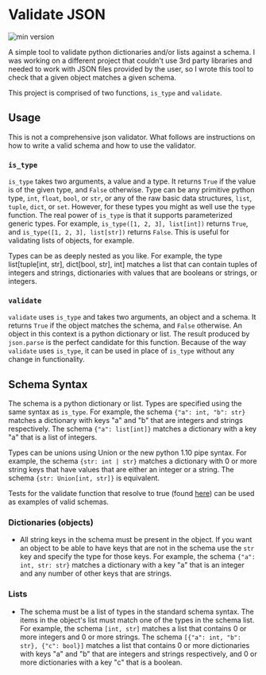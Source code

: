 # Validate JSON
![min version](https://img.shields.io/static/v1?label=python&message=v10.0%2B&color=3776ab&logo=python)

A simple tool to validate python dictionaries and/or lists against a schema. I was working on a different project that couldn't use 3rd party libraries and needed to work with JSON files provided by the user, so I wrote this tool to check that a given object matches a given schema.

This project is comprised of two functions, `is_type` and `validate`.
## Usage
This is not a comprehensive json validator. What follows are instructions on how to write a valid schema and how to use the validator.
### `is_type`
`is_type` takes two arguments, a value and a type. It returns `True` if the value is of the given type, and `False` otherwise. Type can be any primitive python type, `int`, `float`, `bool`, or `str`, or any of the raw basic data structures, `list`, `tuple`, `dict`, or `set`.
However, for these types you might as well use the `type` function. The real power of `is_type` is that it supports parameterized generic types. For example, `is_type([1, 2, 3], list[int])` returns `True`, and `is_type([1, 2, 3], list[str])` returns `False`. This is useful for validating lists of objects, for example.

Types can be as deeply nested as you like. For example, the type list[tuple[int, str], dict[bool, str], int] matches a list that can contain tuples of integers and strings, dictionaries with values that are booleans or strings, or integers.
### `validate`
`validate` uses `is_type` and takes two arguments, an object and a schema. It returns `True` if the object matches the schema, and `False` otherwise. An object in this context is a python dictionary or list. The result produced by `json.parse` is the perfect candidate for this function.
Because of the way `validate` uses `is_type`, it can be used in place of `is_type` without any change in functionality.
## Schema Syntax
The schema is a python dictionary or list. Types are specified using the same syntax as `is_type`. For example, the schema `{"a": int, "b": str}` matches a dictionary with keys "a" and "b" that are integers and strings respectively. The schema `{"a": list[int]}` matches a dictionary with a key "a" that is a list of integers.

Types can be unions using Union or the new python 1.10 pipe syntax. For example, the schema `{str: int | str}` matches a dictionary with 0 or more string keys that have values that are either an integer or a string. The schema `{str: Union[int, str]}` is equivalent.

Tests for the validate function that resolve to true (found [here](https://github.com/MikhaD/object-validator/blob/main/tests/test_validate.py)) can be used as examples of valid schemas.
### Dictionaries (objects)
- All string keys in the schema must be present in the object. If you want an object to be able to have keys that are not in the schema use the `str` key and specify the type for those keys. For example, the schema `{"a": int, str: str}` matches a dictionary with a key "a" that is an integer and any number of other keys that are strings.
### Lists
- The schema must be a list of types in the standard schema syntax. The items in the object's list must match one of the types in the schema list. For example, the schema `[int, str]` matches a list that contains 0 or more integers and 0 or more strings. The schema `[{"a": int, "b": str}, {"c": bool}]` matches a list that contains 0 or more dictionaries with keys "a" and "b" that are integers and strings respectively, and 0 or more dictionaries with a key "c" that is a boolean.